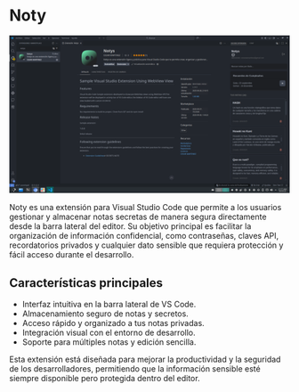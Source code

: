 
# Noty

![](./media/window.png)

Noty es una extensión para Visual Studio Code que permite a los usuarios gestionar y almacenar notas secretas de manera segura directamente desde la barra lateral del editor. Su objetivo principal es facilitar la organización de información confidencial, como contraseñas, claves API, recordatorios privados y cualquier dato sensible que requiera protección y fácil acceso durante el desarrollo.

## Características principales

- Interfaz intuitiva en la barra lateral de VS Code.
- Almacenamiento seguro de notas y secretos.
- Acceso rápido y organizado a tus notas privadas.
- Integración visual con el entorno de desarrollo.
- Soporte para múltiples notas y edición sencilla.

Esta extensión está diseñada para mejorar la productividad y la seguridad de los desarrolladores, permitiendo que la información sensible esté siempre disponible pero protegida dentro del editor.

